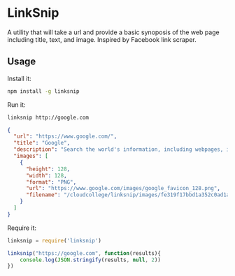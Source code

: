 # LinkSnip

A utility that will take a url and provide a basic synoposis
of the web page including title, text, and image. Inspired by
Facebook link scraper.


## Usage

Install it:

```bash
npm install -g linksnip
```

Run it:

```bash
linksnip http://google.com
```

```json
{
  "url": "https://www.google.com/",
  "title": "Google",
  "description": "Search the world's information, including webpages, images, videos and more. Google has many special features to help you find exactly what you're looking for.",
  "images": [
    {
      "height": 128,
      "width": 128,
      "format": "PNG",
      "url": "https://www.google.com/images/google_favicon_128.png",
      "filename": "/cloudcollege/linksnip/images/fe319f17bbd1a352c0ad1a47a5f5c7ee555e4f3d"
    }
  ]
}
```

Require it:

```javascript
linksnip = require('linksnip')

linksnip("https://google.com", function(results){
    console.log(JSON.stringify(results, null, 2))
})
```




